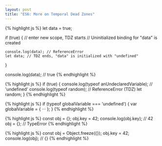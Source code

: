 ```yaml
---
layout: post
title: "ES6: More on Temporal Dead Zones"
---
```


<!-- {% highlight js %}
{% endhighlight %} -->

{% highlight js %}
let data = true;

if (true) { // enter new scope, TDZ starts
    // Uninitialized binding for "data" is created

    console.log(data); // ReferenceError
    let data; // TDZ ends, "data" is initialized with "undefined"
}

console.log(data); // true
{% endhighlight %}


{% highlight js %}
if (true) {
    console.log(typeof anUndeclaredVariable); // 'undefined'
    console.log(typeof random); // ReferenceError (TDZ)
    let random;
}
{% endhighlight %}


{% highlight js %}
if (typeof globalVariable === 'undefined') {
    var globalVariable = { ··· };
}
{% endhighlight %}

{% highlight js %}
const obj = {};
obj.key = 42;
console.log(obj.key); // 42
obj = {}; // TypeError
{% endhighlight %}

{% highlight js %}
const obj = Object.freeze({});
obj.key = 42;
console.log(obj); // {}
{% endhighlight %}
